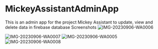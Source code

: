 # MickeyAssistantAdminApp
This is an admin app for the project Mickey Assistant to update, view and delete data in firebase database
Screenshots
![IMG-20230906-WA0006](https://github.com/shriharan18/MickeyAssistantAdminApp/assets/74127448/1c337c5e-ab4b-49a4-a26e-87647db542fd)

![IMG-20230906-WA0007](https://github.com/shriharan18/MickeyAssistantAdminApp/assets/74127448/b33695d4-5d1d-48b6-b462-91335957e147) ![IMG-20230906-WA0005](https://github.com/shriharan18/MickeyAssistantAdminApp/assets/74127448/4a7f3a60-b6e1-42fc-9686-a9e0dcbf1852) ![IMG-20230906-WA0008](https://github.com/shriharan18/MickeyAssistantAdminApp/assets/74127448/92da7ba9-1e3d-43c7-bbd0-f0b3e955d26e)



